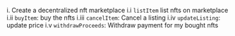 i. Create a decentralized nft marketplace 
i.i `listItem` list nfts on marketplace 
i.ii `buyItem`: buy the nfts 
i.iii `cancelItem`: Cancel a listing 
i.iv `updateListing`: update price 
i.v `withdrawProceeds`: Withdraw payment for my bought nfts 
